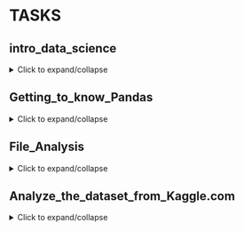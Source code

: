 # TASKS

## intro_data_science
<details>
  <summary>Click to expand/collapse</summary>

  **PART 1**

1. Create a one-dimensional array (vector) with the first `10` natural numbers and print its values.
2. Create a two-dimensional array (matrix) of size `3x3`, fill it with zeros, and print its values.
3. Create a `5x5` array, fill it with random integers in the range from `1` to `10`, and print its values.
4. Create a `4x4` array, fill it with random floating-point numbers in the range from `0` to `1`, and print its values.
5. Create two one-dimensional arrays of size `5`, fill them with random integers in the range from `1` to `10`, and perform element-wise addition, subtraction, and multiplication.
6. Create two vectors of size `7`, fill them with arbitrary numbers, and find their dot product.
7. Create two matrices of size `2x2` and `2x3`, fill them with random integers in the range from `1` to `10`, and multiply them together.
8. Create a `3x3` matrix, fill it with random integers in the range from `1` to `10`, and find its inverse matrix.
9. Create a `4x4` matrix, fill it with random floating-point numbers in the range from `0` to `1`, and transpose it.
10. Create a `3x4` matrix and a vector of size `4`, fill them with random integers in the range from `1` to `10`, and multiply the matrix by the vector.
11. Create a `2x3` matrix and a vector of size `3`, fill them with random floating-point numbers in the range from `0` to `1`, and multiply the matrix by the vector.
12. Create two matrices of size `2x2`, fill them with random integers in the range from `1` to `10`, and perform element-wise multiplication.
13. Create two matrices of size `2x2`, fill them with random integers in the range from `1` to `10`, and find their product.
14. Create a `5x5` matrix, fill it with random integers in the range from `1` to `100`, and find the sum of its elements.
15. Create two matrices of size `4x4`, fill them with random integers in the range from `1` to `10`, and find their difference.
16. Create a `3x3` matrix, fill it with random floating-point numbers in the range from `0` to `1`, and find a column vector containing the sum of elements of each row of the matrix.
17. Create a `3x4` matrix with arbitrary integers and create a matrix with the squares of these numbers.
18. Create a vector of size `4`, fill it with random integers in the range from `1` to `50`, and find a vector with the square roots of these numbers.

**PART 2** (additional, optional)
1. Replace all odd numbers in the array with -1: `arr = np.array([0, 1, 2, 3, 4, 5, 6, 7, 8, 9])`.
2. Create and reshape a 1D array into a 2D array with 2 rows.
3. Create two 2D arrays `a` and `b`, and vertically stack them.
4. Generate a pattern without hard coding: Input: `a = np.array([1,2,3])`, Output: `array([1, 1, 1, 2, 2, 2, 3, 3, 3, 1, 2, 3, 1, 2, 3, 1, 2, 3])`.
5. Find common elements between arrays `a` and `b`: `a = np.array([1,2,3,2,3,4,3,4,5,6])`, `b = np.array([7,2,10,2,7,4,9,4,9,8])`.
6. Find the indices of the first 5 maximum values in the array `a`: `np.random.seed(100)`, `a = np.random.uniform(1,50, 20)`.
7. Remove all NaN values from a one-dimensional array: `a=np.array([1,2,3,np.nan,5,6,7,np.nan])`.
8. Calculate the Euclidean distance between two arrays `a` and `b`: `a = np.array([1,2,3,4,5])`, `b = np.array([4,5,6,7,8])`.
9. Find the index of the 5th occurrence of the number 1 in the array `x`: `x = np.array([1, 2, 1, 1, 3, 4, 3, 1, 1, 2, 1, 1, 2])`.
10. Identify repeated entries (from the 2nd occurrence onwards) in the given array and mark them as True. The first occurrence should be False: `np.random.seed(100)`, `a = np.random.randint(0, 5, 10)`.
</details>

## Getting_to_know_Pandas
<details>
  <summary>Click to expand/collapse</summary>
Read the data from the table "Birth Rate in the Regions of Ukraine (1950—2019)" - https://uk.wikipedia.org/wiki/%D0%9D%D0%B0%D1%81%D0%B5%D0%BB%D0%B5%D0%BD%D0%BD%D1%8F_%D0%A3%D0%BA%D1%80%D0%B0%D1%97%D0%BD%D0%B8

1. Display the first rows of the table using the `head` method.
2. Determine the number of rows and columns in the DataFrame (use the `shape` attribute).
3. Replace the "-" values in the table with NaN values.
4. Determine the types of all columns using `dataframe.dtypes`.
5. Replace non-numeric column types with numeric ones. Hint: these are columns where the "-" symbol was found.
6. Calculate the proportion of missing values in each column (use the `isnull` and `sum` methods).
7. Remove the data for the entire country, the last row of the table.
8. Replace missing values in columns with the mean of the respective columns (use the `fillna` method).
9. Get a list of regions where the birth rate in 2019 was higher than the national average.
10. In which region was the highest birth rate in 2014?
11. Build a bar chart of birth rates by region in 2019.
</details>

## File_Analysis
<details>
  <summary>Click to expand/collapse</summary>
Conduct an analysis of the file 2017_jun_final.csv. The file contains the results of a survey of developers in June 2017.

1. Read the file 2017_jun_final.csv using the read_csv method.
2. Read the obtained table using the head method.
3. Determine the size of the table using the shape method.
4. Determine the data types of all columns using the dataframe.dtypes.
5. Calculate the proportion of missing values in each column (use the isnull and sum methods).
6. 1. Remove all columns with missing values except the "Programming Language" column.
   2. Calculate again the proportion of missing values in each column and make sure that only the "Programming Language" column remains.
7. Remove all rows in the original table using the dropna method.
8. Determine the new size of the table using the shape method.
9. Create a new table python_data, which will only contain rows with specialists who indicated Python as their programming language.
10. Determine the size of the python_data table using the shape method.
11. Using the groupby method, perform grouping by the "Position" column.
12. Create a new DataFrame where for the grouped data by the "Position" column, perform data aggregation using the agg method and find the minimum and maximum values in the "Monthly Salary" column.
13. Create a function fill_avg_salary, which will return the average monthly salary. Use it for the apply method and create a new column "avg".
14. Create descriptive statistics using the describe method for the new column.
15. Save the obtained table to a CSV file.
</details>

##  Analyze_the_dataset_from_Kaggle.com
<details>
  <summary>Click to expand/collapse</summary>
   Utilize data from the Top-50 bestselling books on Amazon for 11 years (from 2009 to 2019). The dataset is publicly available on Kaggle.com. Download the CSV file from the link and move it to the same directory as your working notebook for convenience. Then proceed to the tasks.

   For this part of the task, you will need to not only write the code but also answer accompanying questions. Wherever you see bold text "Answer:", you will need to insert the question into the file and provide the answer to it.
<hr/>

**PART 1: Initial data**
<br/>
**DESCRIPTION: Prepare table**

1. Read the csv file (use the read_csv function)
2. Output the first five lines (the head function is used)
3. Display the dimensions of the dataset (use the shape attribute)
- `Question`  How many books does the dataset store?

7 variables (columns) are available for each of the books. Let's take a closer look at them:
Name - the name of the book
Author - the author
User Rating - rating (on a 5-point scale)
Reviews - number of reviews
Price - price (in dollars as of 2020)
Year - the year when the book entered the Top-50 rating
Genre - a genre

To simplify further work, let's tweak the variable names a little. As you can see, here all the names start with a capital letter, and one even contains a space. This is highly undesirable and can be quite inconvenient. Let's change the case to lowercase, and replace the space with an underscore (snake_style). And now we will study a useful data frame attribute: columns (you can simply assign a list of new names to this attribute)

df.columns = ['name', 'author', 'user_rating', 'reviews', 'price', 'year', 'genre']

**PART 2: Initial data exploration**
<br/>
**DESCRIPTION: Check Missing Values and Unique Genres**

1. Check if all rows have enough data: output the number of missing values (na) in each of the columns (use the isna and sum functions).
- `Question`  Are there any missing values in any of the variables? (Yes/No)
2. Check what unique values are in the "genre" column (use the unique function). 
- `Question`  What are the unique genres?
3. Determine the maximum, minimum, mean, and median prices (use the max, min, mean, and median functions). 
- `Question`  What is the maximum price? 
- `Question`  What is the minimum price? 
- `Question`  What is the mean price? 
- `Question`  What is the median price?
4. Now, look at the distribution of prices: create a histogram (use kind='hist').
<hr/>

**PART 3: Data search and sorting**
<br/>
**DESCRIPTION: Analysis of Book Ratings, Reviews, and Prices**

- `Question`  What is the highest rating in the dataset?
- `Question`  How many books have such rating?
- `Question`  Which book has the most reviews?
- `Question`  Among the books that made it to the Top 50 in 2015, which one is the most expensive (you can use an intermediate dataframe)?
- `Question`  How many Fiction genre books made it to the Top 50 in 2010 (use &)?
- `Question`  How many books with a rating of 4.9 made it to the rating in 2010 and 2011 (use | or the isin function)?
  - Finally, let's sort all books that made it to the rating in 2015 and cost less than $8 in ascending order of price (use the sort_values function). 
- `Question`  What is the last book in the sorted list?
<hr/>

**PART 4: Data aggregation and table merging**
<br/>
**DESCRIPTION: Aggregate Book Prices by Genre and Author**

1. First, let's look at the maximum and minimum prices for each genre (use the groupby and agg functions, for counting minimum and maximum values, use max and min). Do not take all columns, select only those you need.
- `Question`  What is the maximum price for the Fiction genre? 
- `Question`  What is the minimum price for the Fiction genre? 
- `Question`  What is the maximum price for the Non Fiction genre? 
- `Question`  What is the minimum price for the Non Fiction genre?
2. `Question`  Now, create a new dataframe that will contain the number of books for each author (use the groupby and agg functions, for counting, use count). Do not take all columns, select only those you need. 
- `Question`  What is the dimension of the resulting table? 
- `Question`  Which author has the most books? 
- `Question`  How many books does this author have?
3. `Question`  Now create a second dataframe that will contain the average rating for each author (use the groupby and agg functions, for calculating the average value, use mean). Do not take all columns, select only those you need. 
- `Question`  Which author has the minimum average rating? 
- `Question`  What is the average rating for this author?
4. Merge the last two dataframes so that for each author, you can see the number of books and the average rating (use the concat function with the axis parameter). Save the result in a variable.
5. Sort the dataframe in ascending order of the number of books and the rating (use the sort_values function). 
- `Question`  Which author is first on the list?
<hr/>

**PART 5: Visualization**
<br/>
**DESCRIPTION: Visualize Book Data Trends**

1. For each of the previous tasks, add `3` - `5` plots of different types of functions of your choice. Style the plots so that each graph in each work is different and not similar to others. You can use both matplotlib and seaborn.
2. Don't forget to add the directive `%matplotlib inline` to the Jupyter file so that the plots are built inside the document.
<hr/>
</details>
